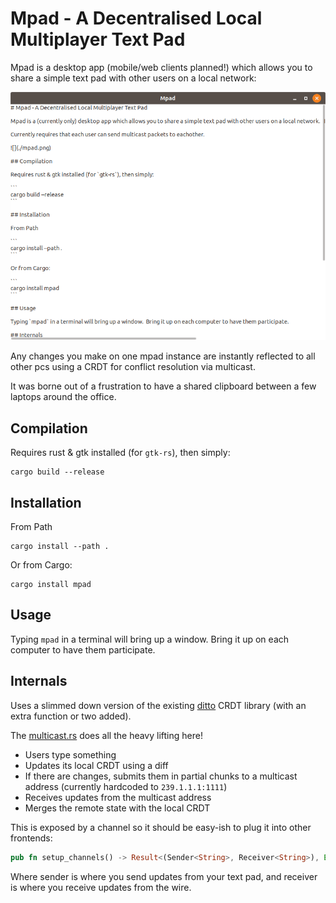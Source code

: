 # Mpad - A Decentralised Local Multiplayer Text Pad

Mpad is a desktop app (mobile/web clients planned!) which allows you to share a simple text pad with other users on a local network:

![](./mpad.png)

Any changes you make on one mpad instance are instantly reflected to all other pcs using a CRDT for conflict resolution via multicast.

It was borne out of a frustration to have a shared clipboard between a few laptops around the office.


## Compilation

Requires rust & gtk installed (for `gtk-rs`), then simply:

```
cargo build --release
```

## Installation

From Path 

```
cargo install --path .
```

Or from Cargo:

```
cargo install mpad
```

## Usage

Typing `mpad` in a terminal will bring up a window.  Bring it up on each computer to have them participate.

## Internals

Uses a slimmed down version of the existing [ditto](https://github.com/alex-shapiro/ditto) CRDT library (with an extra function or two added).

The [multicast.rs](src/multicast.rs) does all the heavy lifting here!

* Users type something
* Updates its local CRDT using a diff 
* If there are changes, submits them in partial chunks to a multicast address (currently hardcoded to `239.1.1.1:1111`)
* Receives updates from the multicast address
* Merges the remote state with the local CRDT

This is exposed by a channel so it should be easy-ish to plug it into other frontends:

```rust
pub fn setup_channels() -> Result<(Sender<String>, Receiver<String>), Error>;
```

Where sender is where you send updates from your text pad, and receiver is where you receive updates from the wire.